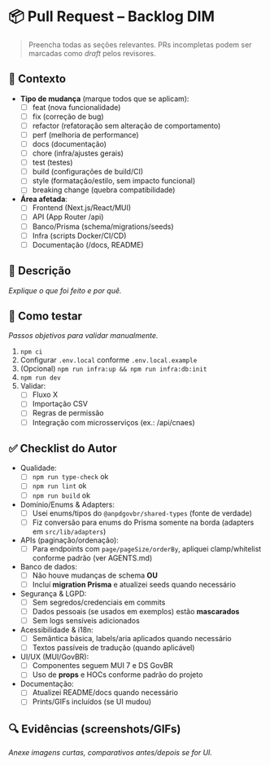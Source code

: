 # 📦 Pull Request – Backlog DIM

> Preencha todas as seções relevantes. PRs incompletas podem ser marcadas como _draft_ pelos revisores.

## 📌 Contexto

- **Tipo de mudança** (marque todos que se aplicam):
  - [ ] feat (nova funcionalidade)
  - [ ] fix (correção de bug)
  - [ ] refactor (refatoração sem alteração de comportamento)
  - [ ] perf (melhoria de performance)
  - [ ] docs (documentação)
  - [ ] chore (infra/ajustes gerais)
  - [ ] test (testes)
  - [ ] build (configurações de build/CI)
  - [ ] style (formatação/estilo, sem impacto funcional)
  - [ ] breaking change (quebra compatibilidade)

- **Área afetada**:
  - [ ] Frontend (Next.js/React/MUI)
  - [ ] API (App Router /api)
  - [ ] Banco/Prisma (schema/migrations/seeds)
  - [ ] Infra (scripts Docker/CI/CD)
  - [ ] Documentação (/docs, README)

## 🧾 Descrição

_Explique o que foi feito e por quê._

## 🧪 Como testar

_Passos objetivos para validar manualmente._

1. `npm ci`
2. Configurar `.env.local` conforme `.env.local.example`
3. (Opcional) `npm run infra:up && npm run infra:db:init`
4. `npm run dev`
5. Validar:
   - [ ] Fluxo X
   - [ ] Importação CSV
   - [ ] Regras de permissão
   - [ ] Integração com microsserviços (ex.: /api/cnaes)

## ✅ Checklist do Autor

- Qualidade:
  - [ ] `npm run type-check` ok
  - [ ] `npm run lint` ok
  - [ ] `npm run build` ok
- Domínio/Enums & Adapters:
  - [ ] Usei enums/tipos do `@anpdgovbr/shared-types` (fonte de verdade)
  - [ ] Fiz conversão para enums do Prisma somente na borda (adapters em `src/lib/adapters`)
- APIs (paginação/ordenação):
  - [ ] Para endpoints com `page/pageSize/orderBy`, apliquei clamp/whitelist conforme padrão (ver AGENTS.md)
- Banco de dados:
  - [ ] Não houve mudanças de schema **OU**
  - [ ] Incluí **migration Prisma** e atualizei seeds quando necessário
- Segurança & LGPD:
  - [ ] Sem segredos/credenciais em commits
  - [ ] Dados pessoais (se usados em exemplos) estão **mascarados**
  - [ ] Sem logs sensíveis adicionados
- Acessibilidade & i18n:
  - [ ] Semântica básica, labels/aria aplicados quando necessário
  - [ ] Textos passíveis de tradução (quando aplicável)
- UI/UX (MUI/GovBR):
  - [ ] Componentes seguem MUI 7 e DS GovBR
  - [ ] Uso de **props** e HOCs conforme padrão do projeto
- Documentação:
  - [ ] Atualizei README/docs quando necessário
  - [ ] Prints/GIFs incluídos (se UI mudou)

## 🔍 Evidências (screenshots/GIFs)

_Anexe imagens curtas, comparativos antes/depois se for UI._
